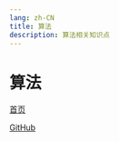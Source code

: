 ```yaml
---
lang: zh-CN
title: 算法
description: 算法相关知识点
---
```


# 算法

<!-- 相对路径 -->
[首页](../README.md)  

<!-- URL -->
[GitHub](https://github.com/CatNulls) 